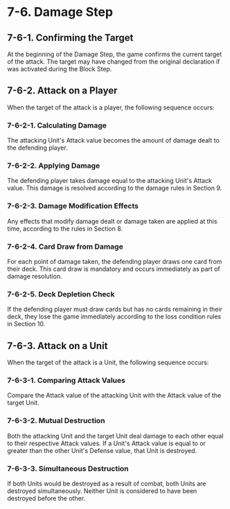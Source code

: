 # 7-6. Damage Step

## 7-6-1. Confirming the Target

At the beginning of the Damage Step, the game confirms the current target of the attack. The target may have changed from the original declaration if <Blocker> was activated during the Block Step.

## 7-6-2. Attack on a Player

When the target of the attack is a player, the following sequence occurs:

### 7-6-2-1. Calculating Damage

The attacking Unit's Attack value becomes the amount of damage dealt to the defending player.

### 7-6-2-2. Applying Damage

The defending player takes damage equal to the attacking Unit's Attack value. This damage is resolved according to the damage rules in Section 9.

### 7-6-2-3. Damage Modification Effects

Any effects that modify damage dealt or damage taken are applied at this time, according to the rules in Section 8.

### 7-6-2-4. Card Draw from Damage

For each point of damage taken, the defending player draws one card from their deck. This card draw is mandatory and occurs immediately as part of damage resolution.

### 7-6-2-5. Deck Depletion Check

If the defending player must draw cards but has no cards remaining in their deck, they lose the game immediately according to the loss condition rules in Section 10.

## 7-6-3. Attack on a Unit

When the target of the attack is a Unit, the following sequence occurs:

### 7-6-3-1. Comparing Attack Values

Compare the Attack value of the attacking Unit with the Attack value of the target Unit.

### 7-6-3-2. Mutual Destruction

Both the attacking Unit and the target Unit deal damage to each other equal to their respective Attack values. If a Unit's Attack value is equal to or greater than the other Unit's Defense value, that Unit is destroyed.

### 7-6-3-3. Simultaneous Destruction

If both Units would be destroyed as a result of combat, both Units are destroyed simultaneously. Neither Unit is considered to have been destroyed before the other.
